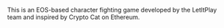 This is an EOS-based character fighting game developed by the LetltPlay team and inspired by Crypto Cat on Ethereum.